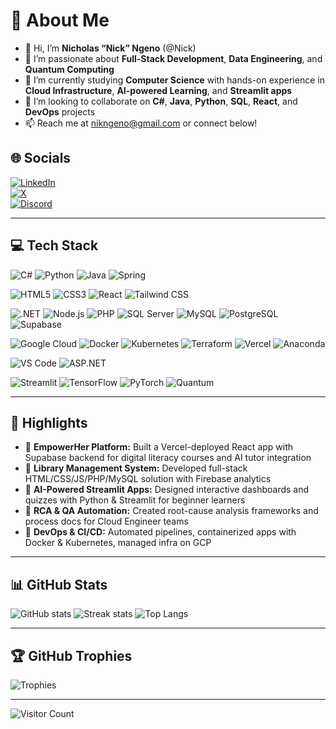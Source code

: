 # 💫 About Me
- 👋 Hi, I’m **Nicholas “Nick” Ngeno** (@Nick)  
- 👀 I’m passionate about **Full-Stack Development**, **Data Engineering**, and **Quantum Computing**  
- 🌱 I’m currently studying **Computer Science** with hands-on experience in **Cloud Infrastructure**, **AI-powered Learning**, and **Streamlit apps**  
- 💞️ I’m looking to collaborate on **C#**, **Java**, **Python**, **SQL**, **React**, and **DevOps** projects  
- 📫 Reach me at [nikngeno@gmail.com](mailto:nikngeno@gmail.com) or connect below!

## 🌐 Socials
[![LinkedIn](https://img.shields.io/badge/LinkedIn-%230077B5.svg?logo=linkedin&logoColor=white)](https://linkedin.com/in/nicholas-ngeno-23440531/)  
[![X](https://img.shields.io/badge/X-black.svg?logo=X&logoColor=white)](https://x.com/nikngeno)  
[![Discord](https://img.shields.io/badge/Discord-%237289DA.svg?logo=discord&logoColor=white)](https://discord.gg/nikngeno)

---

## 💻 Tech Stack
<!-- Core Languages & Frameworks -->
![C#](https://img.shields.io/badge/c%23-%23239120.svg?style=for-the-badge&logo=csharp&logoColor=white)
![Python](https://img.shields.io/badge/python-3670A0?style=for-the-badge&logo=python&logoColor=ffdd54)
![Java](https://img.shields.io/badge/Java-%23ED8B00.svg?style=for-the-badge&logo=java&logoColor=white)
![Spring](https://img.shields.io/badge/Spring-%236DB33F.svg?style=for-the-badge&logo=spring&logoColor=white)

<!-- Frontend -->
![HTML5](https://img.shields.io/badge/HTML5-%23E34F26.svg?style=for-the-badge&logo=html5&logoColor=white)
![CSS3](https://img.shields.io/badge/CSS3-%231572B6.svg?style=for-the-badge&logo=css3&logoColor=white)
![React](https://img.shields.io/badge/React-%2320232a.svg?style=for-the-badge&logo=react&logoColor=%2361DAFB)
![Tailwind CSS](https://img.shields.io/badge/Tailwind_CSS-%2338B2AC.svg?style=for-the-badge&logo=tailwind-css&logoColor=white)

<!-- Backend & Databases -->
![.NET](https://img.shields.io/badge/.NET-5C2D91?style=for-the-badge&logo=.net&logoColor=white)
![Node.js](https://img.shields.io/badge/Node.js-%23339933.svg?style=for-the-badge&logo=node.js&logoColor=white)
![PHP](https://img.shields.io/badge/PHP-%23777BB4.svg?style=for-the-badge&logo=php&logoColor=white)
![SQL Server](https://img.shields.io/badge/Microsoft%20SQL%20Server-CC2927?style=for-the-badge&logo=microsoft%20sql%20server&logoColor=white)
![MySQL](https://img.shields.io/badge/MySQL-4479A1?style=for-the-badge&logo=mysql&logoColor=white)
![PostgreSQL](https://img.shields.io/badge/PostgreSQL-%23336791.svg?style=for-the-badge&logo=postgresql&logoColor=white)
![Supabase](https://img.shields.io/badge/Supabase-3ECF8E?style=for-the-badge&logo=supabase&logoColor=white)

<!-- DevOps & Cloud -->
![Google Cloud](https://img.shields.io/badge/Google_Cloud-%234285F4.svg?style=for-the-badge&logo=google-cloud&logoColor=white)
![Docker](https://img.shields.io/badge/Docker-%232496ED.svg?style=for-the-badge&logo=docker&logoColor=white)
![Kubernetes](https://img.shields.io/badge/Kubernetes-%23326CE5.svg?style=for-the-badge&logo=kubernetes&logoColor=white)
![Terraform](https://img.shields.io/badge/Terraform-%23396726.svg?style=for-the-badge&logo=terraform&logoColor=white)
![Vercel](https://img.shields.io/badge/Vercel-%23000000.svg?style=for-the-badge&logo=vercel&logoColor=white)
![Anaconda](https://img.shields.io/badge/Anaconda-%2344A833.svg?style=for-the-badge&logo=anaconda&logoColor=white)

<!-- IDE & Libraries -->
![VS Code](https://img.shields.io/badge/VS_Code-%23007ACC.svg?style=for-the-badge&logo=visual-studio-code&logoColor=white)
![ASP.NET](https://img.shields.io/badge/ASP.NET-%230078D7.svg?style=for-the-badge&logo=asp.net&logoColor=white)

<!-- Data Science & AI -->
![Streamlit](https://img.shields.io/badge/Streamlit-%23FF4B4B.svg?style=for-the-badge&logo=streamlit&logoColor=white)
![TensorFlow](https://img.shields.io/badge/TensorFlow-%23FF6F00.svg?style=for-the-badge&logo=tensorflow&logoColor=white)
![PyTorch](https://img.shields.io/badge/PyTorch-%23EE4C2C.svg?style=for-the-badge&logo=pytorch&logoColor=white)
![Quantum](https://img.shields.io/badge/Quantum-9B65DE?style=for-the-badge&logo=quantumcomputing&logoColor=white)

---

## 🚀 Highlights
- 🔹 **EmpowerHer Platform:** Built a Vercel-deployed React app with Supabase backend for digital literacy courses and AI tutor integration  
- 🔹 **Library Management System:** Developed full-stack HTML/CSS/JS/PHP/MySQL solution with Firebase analytics  
- 🔹 **AI-Powered Streamlit Apps:** Designed interactive dashboards and quizzes with Python & Streamlit for beginner learners  
- 🔹 **RCA & QA Automation:** Created root-cause analysis frameworks and process docs for Cloud Engineer teams  
- 🔹 **DevOps & CI/CD:** Automated pipelines, containerized apps with Docker & Kubernetes, managed infra on GCP  

---

## 📊 GitHub Stats
![GitHub stats](https://github-readme-stats.vercel.app/api?username=nikngeno&theme=dark&include_all_commits=false)
![Streak stats](https://github-readme-streak-stats.herokuapp.com/?user=nikngeno&theme=dark)
![Top Langs](https://github-readme-stats.vercel.app/api/top-langs/?username=nikngeno&theme=dark&layout=compact)

---

## 🏆 GitHub Trophies
![Trophies](https://github-profile-trophy.vercel.app/?username=nikngeno&theme=radical&no-bg=true)

---

![Visitor Count](https://visitor-badge.laobi.icu/badge?page_id=nikngeno)

